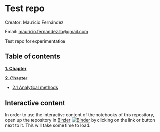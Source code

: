 # Test repo

Creator: Mauricio Fernández

Email: mauricio.fernandez.lb@gmail.com

Test repo for experimentation

## Table of contents
[**1. Chapter**](01_Chapter)

[**2. Chapter**](02_Chapter)
* [2.1 Analytical methods](02_Chapter/01_Analytical_methods.ipynb)

## Interactive content

In order to use the interactive content of the notebooks of this repository, open up the repository in 
[Binder](https://mybinder.org/v2/gh/mauricio-fernandez-l/test/master)
[![Binder](https://mybinder.org/badge_logo.svg)](https://mybinder.org/v2/gh/mauricio-fernandez-l/test/master)
by clicking on the link or button next to it. This will take some time to load.
